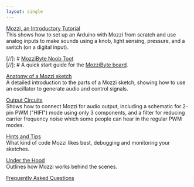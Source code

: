```yaml
---
layout: single
---
```


[Mozzi, an Introductory Tutorial](introductory-tutorial/)  
This shows how to set up an Arduino with Mozzi from scratch and use analog inputs to make sounds using a knob, light sensing, pressure, and a switch (on a digital input).


[//]: # [MozziByte Noob Toot](MozziByte-NoobToot.pdf)  
[//]: # A quick start guide for the [MozziByte board](https://www.kickstarter.com/projects/mozzibyte/mozzibyte-mozzi-arduino-mini-sensor-sonification-s).


[Anatomy of a Mozzi sketch](a-simple-sketch/)  
A detailed introduction to the parts of a Mozzi sketch, showing how to use an oscillator to generate audio and control signals.

[Output Circuits](output/)  
Shows how to connect Mozzi for audio output, including a schematic for 2-pin PWM ("HIFI") mode using only 3 components, and a filter for reducing carrier frequency noise which some people can hear in the regular PWM modes.

[Hints and Tips](hints/)  
What kind of code Mozzi likes best, debugging and monitoring your sketches.

[Under the Hood](under-the-hood/)  
Outlines how Mozzi works behind the scenes.

[Frequently Asked Questions](faq/)
